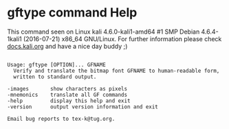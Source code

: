 # gftype command Help
 
 This command seen on Linux kali 4.6.0-kali1-amd64 #1 SMP Debian 4.6.4-1kali1 (2016-07-21) x86_64 GNU/Linux. For further information please check [docs.kali.org](docs.kali.org) and have a nice day buddy ;) 

~~~

Usage: gftype [OPTION]... GFNAME
  Verify and translate the bitmap font GFNAME to human-readable form,
  written to standard output.

-images       show characters as pixels
-mnemonics    translate all GF commands
-help         display this help and exit
-version      output version information and exit

Email bug reports to tex-k@tug.org.

~~~
